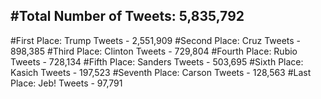 #Total Number of Tweets: 5,835,792 
---
#First Place: Trump Tweets - 2,551,909
#Second Place: Cruz Tweets - 898,385
#Third Place: Clinton Tweets - 729,804
#Fourth Place: Rubio Tweets - 728,134
#Fifth Place: Sanders Tweets - 503,695
#Sixth Place: Kasich Tweets - 197,523
#Seventh Place: Carson Tweets - 128,563
#Last Place: Jeb! Tweets - 97,791
